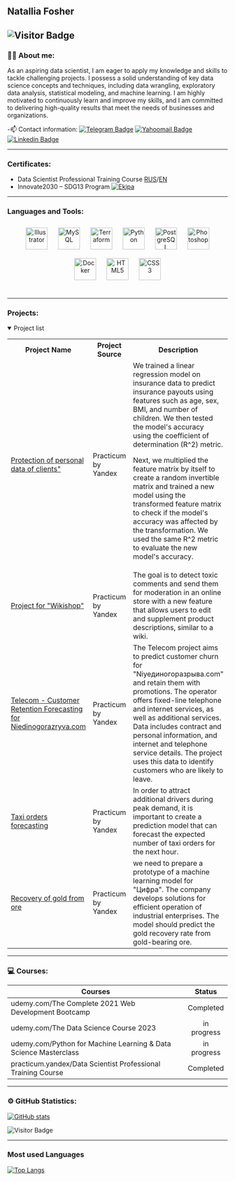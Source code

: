 

## Natallia Fosher

![Visitor Badge](https://visitor-badge.laobi.icu/badge?page_id=NFRabbit)
---

### :man_technologist: About me:

As an aspiring data scientist, I am eager to apply my knowledge and skills to tackle challenging projects. I possess a solid understanding of key data science concepts and techniques, including data wrangling, exploratory data analysis, statistical modeling, and machine learning. I am highly motivated to continuously learn and improve my skills, and I am committed to delivering high-quality results that meet the needs of businesses and organizations.

-:mailbox: Contact information: [![Telegram Badge](https://img.shields.io/badge/-natallia-blue?style=flat&logo=Telegram&logoColor=white)](https://t.me/natalliaFR) [![Yahoomail Badge](https://img.shields.io/badge/-Yahoomail-purple?style=flat&logo=Yahoomail&logoColor=white)](mailto:nataliafosher@yahoo.com) [![Linkedin Badge](https://img.shields.io/badge/-Linkedin-blue?style=flat&logo=Linkedin&logoColor=white)](https://www.linkedin.com/in/natallia-fosher-4b0a9514b/)

---

### Certificates:
 - Data Scientist Professional Training Course [RUS](https://github.com/NFRabbit/NFRabbit/blob/main/%D0%A4%D0%BE%D1%88%D0%B5%D1%80%20%D0%9D%D0%B0%D1%82%D0%B0%D0%BB%D1%8C%D1%8F%20%D0%90%D0%BB%D0%B5%D0%BA%D1%81%D0%B0%D0%BD%D0%B4%D1%80%D0%BE%D0%B2%D0%BD%D0%B0_20232DS00284.pdf)/[EN](https://github.com/NFRabbit/NFRabbit/blob/main/Natallia%20Fosher_20232DS00284.pdf)
 - Innovate2030 – SDG13 Program [![Ekipa](https://img.shields.io/badge/Ekipa-orange)](https://github.com/NFRabbit/NFRabbit/blob/main/1683646073133.pdf)
---
### Languages and Tools: 
<div align="center">
<a href="https://www.adobe.com/in/products/illustrator.html" target="_blank"><img style="margin: 10px" src="https://profilinator.rishav.dev/skills-assets/adobe_illustrator-icon.svg" alt="Illustrator" height="50" /></a>  
<a href="https://www.mysql.com/" target="_blank"><img style="margin: 10px" src="https://profilinator.rishav.dev/skills-assets/mysql-original-wordmark.svg" alt="MySQL" height="50" /></a>  
<a href="https://www.terraform.io/" target="_blank"><img style="margin: 10px" src="https://profilinator.rishav.dev/skills-assets/terraformio-icon.svg" alt="Terraform" height="50" /></a>  
<a href="https://www.python.org/" target="_blank"><img style="margin: 10px" src="https://profilinator.rishav.dev/skills-assets/python-original.svg" alt="Python" height="50" /></a>  
<a href="https://www.postgresql.org/" target="_blank"><img style="margin: 10px" src="https://profilinator.rishav.dev/skills-assets/postgresql-original-wordmark.svg" alt="PostgreSQL" height="50" /></a>  
 <a href="https://www.adobe.com/in/products/photoshop.html" target="_blank"><img style="margin: 10px" src="https://profilinator.rishav.dev/skills-assets/photoshop-plain.svg" alt="Photoshop" height="50" /></a>  
 <a href="https://www.docker.com/" target="_blank"><img style="margin: 10px" src="https://profilinator.rishav.dev/skills-assets/docker-original-wordmark.svg" alt="Docker" height="50" /></a>  
<a href="https://en.wikipedia.org/wiki/HTML5" target="_blank"><img style="margin: 10px" src="https://profilinator.rishav.dev/skills-assets/html5-original-wordmark.svg" alt="HTML5" height="50" /></a>  
<a href="https://www.w3schools.com/css/" target="_blank"><img style="margin: 10px" src="https://profilinator.rishav.dev/skills-assets/css3-original-wordmark.svg" alt="CSS3" height="50" /></a>  
</div>
</td></tr></table>  

<br/>  

---

### Projects:

<details open>
  <summary>Project list</summary>
<table>
<tr>
  <th>Project Name</th>
  <th>Project Source</th>
  <th>Description</th>
  <th>Project Status</th>
</tr> 
  

 <tr>
  <td><a href = "https://github.com/NFRabbit/Protection-of-personal-data-of-clients">Protection of personal data of clients"</a></td>
  <td>Practicum by Yandex </td>
  <td> We trained a linear regression model on insurance data to predict insurance payouts using features such as age, sex, BMI, and number of children. We then tested the model's accuracy using the coefficient of determination (R^2) metric.

Next, we multiplied the feature matrix by itself to create a random invertible matrix and trained a new model using the transformed feature matrix to check if the model's accuracy was affected by the transformation. We used the same R^2 metric to evaluate the new model's accuracy.</td>
  <td>Completed</td>
</tr> 
 
<tr>
  <td><a href = "https://github.com/NFRabbit/Project_for_Wikishop ">Project for "Wikishop"</a></td>
  <td>Practicum by Yandex </td>
  <td> The goal is to detect toxic comments and send them for moderation in an online store with a new feature that allows users to edit and supplement product descriptions, similar to a wiki.</td>
  <td>Completed</td>
</tr> 
 
<tr>
  <td><a href = "https://github.com/NFRabbit/Telecom-"> Telecom - Customer Retention Forecasting for Niedinogorazryva.com</a></td>
  <td>Practicum by Yandex </td>
  <td>The Telecom project aims to predict customer churn for "Niyeдиногоразрыва.com" and retain them with promotions. The operator offers fixed-line telephone and internet services, as well as additional services. Data includes contract and personal information, and internet and telephone service details. The project uses this data to identify customers who are likely to leave.</td>
  <td>Completed</td>
</tr> 

<tr>
  <td><a href = "https://github.com/NFRabbit/Taxi-orders-forecasting"> Taxi orders forecasting</a></td>
  <td>Practicum by Yandex </td>
  <td>In order to attract additional drivers during peak demand, it is important to create a prediction model that can forecast the expected number of taxi orders for the next hour.</td>
  <td>Completed</td>
</tr> 
 
 <tr>
  <td><a href = "https://github.com/NFRabbit/Recovery-of-gold-from-Ore."> Recovery of gold from ore
</a></td>
  <td>Practicum by Yandex </td>
  <td>we need to prepare a prototype of a machine learning model for "Цифра". The company develops solutions for efficient operation of industrial enterprises. The model should predict the gold recovery rate from gold-bearing ore.</td>
  <td>Completed</td>
</tr> 
</table>
</details>

---

### 💻 Courses:

| Courses                                                         | Status      |
| ----------------------------------------------------------------| :---------: |
|udemy.com/The Complete 2021 Web Development Bootcamp             |  Completed  |                                                                  
|udemy.com/The Data Science Course 2023                           | in progress |              
|udemy.com/Python for Machine Learning & Data Science Masterclass | in progress |  
|practicum.yandex/Data Scientist Professional Training Course     |  Completed  |

--- 
### ⚙️ GitHub Statistics:


[![GitHub stats](https://github-readme-stats.vercel.app/api?username=NFRabbit&show_icons=true&theme=dark)](https://github.com/NFRabbit/github-readme-stats)

![Visitor Badge](https://visitor-badge.laobi.icu/badge?page_id=NFRabbit)

---

### Most used Languages

[![Top Langs](https://github-readme-stats.vercel.app/api/top-langs/?username=NFRabbit&hide_progress=true)](https://github.com/NFRabbit/github-readme-stats)



